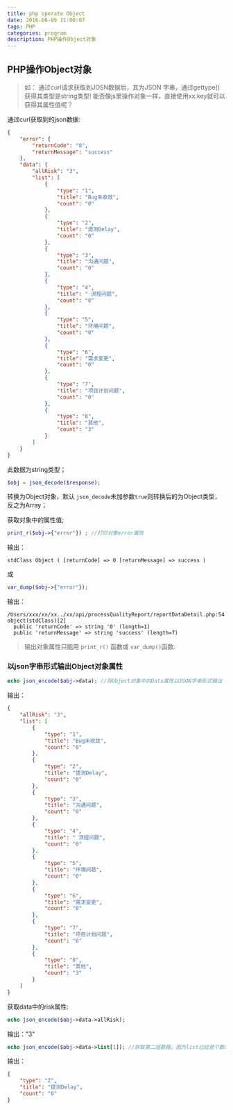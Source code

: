 ```yaml
---
title: php operate Object
date: 2016-06-09 11:00:07
tags: PHP
categories: program
description: PHP操作Object对象
---
```


## PHP操作Object对象

> 如： 通过curl请求获取到JOSN数据后，其为JSON 字串，通过gettype()获得其类型是string类型!
> 能否像js里操作对象一样，直接使用xx.key就可以获得其属性值呢？


通过curl获取到的json数据:
```json
{
    "error": {
        "returnCode": "0",
        "returnMessage": "success"
    },
    "data": {
        "allRisk": "3",
        "list": [
            {
                "type": "1",
                "title": "Bug未收敛",
                "count": "0"
            },
            {
                "type": "2",
                "title": "提测Delay",
                "count": "0"
            },
            {
                "type": "3",
                "title": "沟通问题",
                "count": "0"
            },
            {
                "type": "4",
                "title": " 流程问题",
                "count": "0"
            },
            {
                "type": "5",
                "title": "环境问题",
                "count": "0"
            },
            {
                "type": "6",
                "title": "需求变更",
                "count": "0"
            },
            {
                "type": "7",
                "title": "项目计划问题",
                "count": "0"
            },
            {
                "type": "8",
                "title": "其他",
                "count": "3"
            }
        ]
    }
}
```

此数据为string类型；

```php
$obj = json_decode($response);
```
转换为Object对象，默认 `json_decode`未加参数`true`则转换后的为Object类型，反之为Array；

获取对象中的属性值;

```php
print_r($obj->{"error"}) ; //打印对象error属性
```
输出：
```
stdClass Object ( [returnCode] => 0 [returnMessage] => success )
```

或
```php
var_dump($obj->{"error"});
```
输出：
```array
/Users/xxx/xx/xx../xx/api/processQualityReport/reportDataDetail.php:54:
object(stdClass)[2]
  public 'returnCode' => string '0' (length=1)
  public 'returnMessage' => string 'success' (length=7)
```

> 输出对象属性只能用 `print_r()` 函数或 `var_dump()`函数.

### 以json字串形式输出Object对象属性

```php
echo json_encode($obj->data); //将Object对象中的Data属性以JSON字串形式输出
```
输出：
```json
{
    "allRisk": "3",
    "list": [
        {
            "type": "1",
            "title": "Bug未收敛",
            "count": "0"
        },
        {
            "type": "2",
            "title": "提测Delay",
            "count": "0"
        },
        {
            "type": "3",
            "title": "沟通问题",
            "count": "0"
        },
        {
            "type": "4",
            "title": " 流程问题",
            "count": "0"
        },
        {
            "type": "5",
            "title": "环境问题",
            "count": "0"
        },
        {
            "type": "6",
            "title": "需求变更",
            "count": "0"
        },
        {
            "type": "7",
            "title": "项目计划问题",
            "count": "0"
        },
        {
            "type": "8",
            "title": "其他",
            "count": "3"
        }
    ]
}
```

获取data中的risk属性:

```php
echo json_encode($obj->data->allRisk);
```
输出："3"

```php
echo json_encode($obj->data->list[1]); //获取第二组数据，因为list已经是个数组
```

输出：
```json
{
    "type": "2",
    "title": "提测Delay",
    "count": "0"
}
```